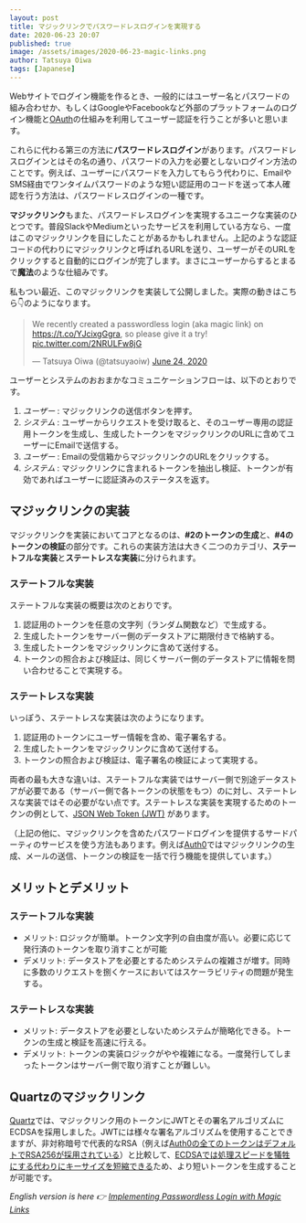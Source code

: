 ```yaml
---
layout: post
title: マジックリンクでパスワードレスログインを実現する
date: 2020-06-23 20:07
published: true
image: /assets/images/2020-06-23-magic-links.png
author: Tatsuya Oiwa
tags: [Japanese]
---
```


Webサイトでログイン機能を作るとき、一般的にはユーザー名とパスワードの組み合わせか、もしくはGoogleやFacebookなど外部のプラットフォームのログイン機能と[OAuth](https://oauth.net/)の仕組みを利用してユーザー認証を行うことが多いと思います。

これらに代わる第三の方法に**パスワードレスログイン**があります。パスワードレスログインとはその名の通り、パスワードの入力を必要としないログイン方法のことです。例えば、ユーザーにパスワードを入力してもらう代わりに、EmailやSMS経由でワンタイムパスワードのような短い認証用のコードを送って本人確認を行う方法は、パスワードレスログインの一種です。

**マジックリンク**もまた、パスワードレスログインを実現するユニークな実装のひとつです。普段SlackやMediumといったサービスを利用している方なら、一度はこのマジックリンクを目にしたことがあるかもしれません。上記のような認証コードの代わりにマジックリンクと呼ばれるURLを送り、ユーザーがそのURLをクリックすると自動的にログインが完了します。まさにユーザーからするとまるで**魔法**のような仕組みです。

私もつい最近、このマジックリンクを実装して公開しました。実際の動きはこちら👇のようになります。

<blockquote class="twitter-tweet"><p lang="en" dir="ltr">We recently created a passwordless login (aka magic link) on <a href="https://t.co/YJcixgGgra">https://t.co/YJcixgGgra</a>, so please give it a try! <a href="https://t.co/2NRULFw8jG">pic.twitter.com/2NRULFw8jG</a></p>&mdash; Tatsuya Oiwa (@tatsuyaoiw) <a href="https://twitter.com/tatsuyaoiw/status/1275667734454579201?ref_src=twsrc%5Etfw">June 24, 2020</a></blockquote>

ユーザーとシステムのおおまかなコミュニケーションフローは、以下のとおりです。

1. *ユーザー* : マジックリンクの送信ボタンを押す。
1. *システム* : ユーザーからリクエストを受け取ると、そのユーザー専用の認証用トークンを生成し、生成したトークンをマジックリンクのURLに含めてユーザーにEmailで送信する。
1. *ユーザー* : Emailの受信箱からマジックリンクのURLをクリックする。
1. *システム* : マジックリンクに含まれるトークンを抽出し検証、トークンが有効であればユーザーに認証済みのステータスを返す。

## マジックリンクの実装

マジックリンクを実装においてコアとなるのは、**#2のトークンの生成**と、**#4のトークンの検証**の部分です。これらの実装方法は大きく二つのカテゴリ、**ステートフルな実装**と**ステートレスな実装**に分けられます。

### ステートフルな実装

ステートフルな実装の概要は次のとおりです。

1. 認証用のトークンを任意の文字列（ランダム関数など）で生成する。
1. 生成したトークンをサーバー側のデータストアに期限付きで格納する。
1. 生成したトークンをマジックリンクに含めて送付する。
1. トークンの照合および検証は、同じくサーバー側のデータストアに情報を問い合わせることで実現する。

### ステートレスな実装

いっぽう、ステートレスな実装は次のようになります。

1. 認証用のトークンにユーザー情報を含め、電子署名する。
1. 生成したトークンをマジックリンクに含めて送付する。
1. トークンの照合および検証は、電子署名の検証によって実現する。

両者の最も大きな違いは、ステートフルな実装ではサーバー側で別途データストアが必要である（サーバー側で各トークンの状態をもつ）のに対し、ステートレスな実装ではその必要がない点です。ステートレスな実装を実現するためのトークンの例として、[JSON Web Token (JWT)](https://jwt.io/) があります。

（上記の他に、マジックリンクを含めたパスワードログインを提供するサードパーティのサービスを使う方法もあります。例えば[Auth0](https://auth0.com/docs/connections/passwordless/guides/email-magic-link)ではマジックリンクの生成、メールの送信、トークンの検証を一括で行う機能を提供しています。）

## メリットとデメリット

### ステートフルな実装

- メリット: ロジックが簡単。トークン文字列の自由度が高い。必要に応じて発行済のトークンを取り消すことが可能
- デメリット: データストアを必要とするためシステムの複雑さが増す。同時に多数のリクエストを捌くケースにおいてはスケーラビリティの問題が発生する。

### ステートレスな実装

- メリット: データストアを必要としないためシステムが簡略化できる。トークンの生成と検証を高速に行える。
- デメリット: トークンの実装ロジックがやや複雑になる。一度発行してしまったトークンはサーバー側で取り消すことが難しい。

## Quartzのマジックリンク

[Quartz](https://qz.com)では、マジックリンク用のトークンにJWTとその署名アルゴリズムにECDSAを採用しました。JWTには様々な署名アルゴリズムを使用することできますが、非対称暗号で代表的なRSA（例えば[Auth0の全てのトークンはデフォルトでRSA256が採用されている](https://community.auth0.com/t/jwt-signing-algorithms-rs256-vs-hs256/7720/5)）と比較して、[ECDSAでは処理スピードを犠牲にする代わりにキーサイズを短縮できる](https://auth0.com/blog/json-web-token-signing-algorithms-overview/#RSA-and-ECDSA-algorithms)ため、より短いトークンを生成することが可能です。

*English version is here 👉  [Implementing Passwordless Login with Magic Links](/en/magic-links/)*
